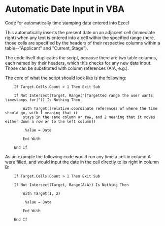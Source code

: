 # Automatic Date Input in VBA
Code for automatically time stamping data entered into Excel

This automatically inserts the present date on an adjacent cell (immediate right) when any text is entered into a cell within the specified range (here, those cells are specified by the headers of their respective columns within a table--"Applicant" and "Current_Stage").

The code itself duplicates the script, because there are two table columns, each named by their headers, which this checks for any new data input. Those can be substituted with column references (A:A, e.g.).

The core of what the script should look like is the following:
```
    If Target.Cells.Count > 1 Then Exit Sub

    If Not Intersect(Target, Range("[Targetted range the user wants timestamps for]")) Is Nothing Then

        With Target([relative coordinate references of where the time should go, with 1 meaning that it 
        stays in the same column or row, and 2 meaning that it moves either down a row or to the left column])

        .Value = Date

        End With
        
    End If
```
As an example the following code would run any time a cell in column A were filled, and would input the date in the cell directly to its right in column B:
```
    If Target.Cells.Count > 1 Then Exit Sub

    If Not Intersect(Target, Range(A:A)) Is Nothing Then

        With Target(1, 2)

        .Value = Date

        End With
        
    End If
   ```
